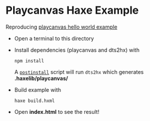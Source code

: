 # Playcanvas Haxe Example

Reproducing [playcanvas hello world example](https://github.com/playcanvas/engine)

- Open a terminal to this directory
- Install dependencies (playcanvas and dts2hx) with

	`npm install`

	A [`postinstall`](https://docs.npmjs.com/misc/scripts#examples) script will run `dts2hx` which generates **.haxelib/playcanvas/**
- Build example with

	`haxe build.hxml`
- Open **index.html** to see the result!
